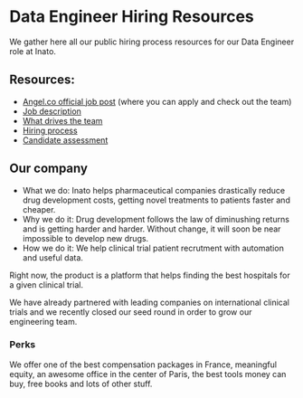 # Data Engineer Hiring Resources

We gather here all our public hiring process resources for our Data Engineer role at Inato.

## Resources:

* [Angel.co official job post](https://angel.co/inato/jobs/284415-data-engineer) (where you can apply and check out the team)
* [Job description](/job-description.md)
* [What drives the team](/what-drives-the-team.md)
* [Hiring process](/hiring-process.md)
* [Candidate assessment](/candidate-assessment.md)

## Our company

* What we do: Inato helps pharmaceutical companies drastically reduce drug development costs, getting novel treatments to patients faster and cheaper.
* Why we do it: Drug development follows the law of diminushing returns and is getting harder and harder. Without change, it will soon be near impossible to develop new drugs.
* How we do it: We help clinical trial patient recrutment with automation and useful data.

Right now, the product is a platform that helps finding the best hospitals for a given clinical trial.

We have already partnered with leading companies on international clinical trials and we recently closed our seed round in order to grow our engineering team.

### Perks

We offer one of the best compensation packages in France, meaningful equity, an awesome office in the center of Paris, the best tools money can buy, free books and lots of other stuff.
